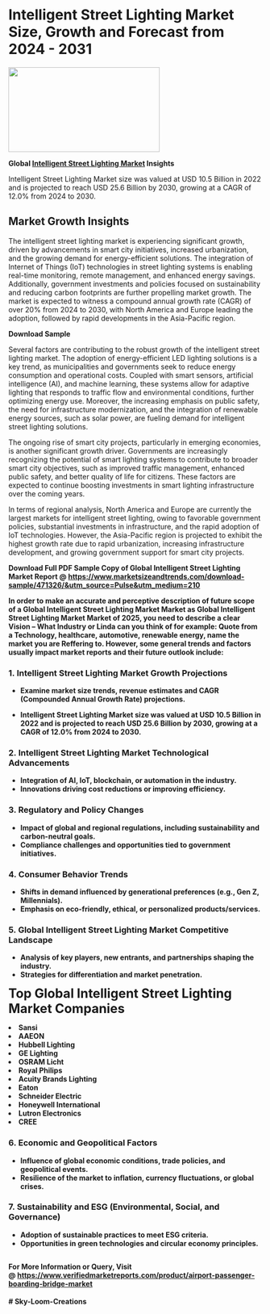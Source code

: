 <H1>Intelligent Street Lighting Market Size, Growth and Forecast from 2024 - 2031</H1><img class="aligncenter size-medium wp-image-584254" src="https://thirdeyenews.in/wp-content/uploads/2024/09/Global-Market-Research-300x168.jpeg" alt="" width="300" height="168" /><p><strong>Global&nbsp;<a href="https://www.marketsizeandtrends.com/download-sample/471326/&amp;utm_source=Pulse&amp;utm_medium=210">Intelligent Street Lighting Market</a> Insights</strong></p><p>Intelligent Street Lighting Market size was valued at USD 10.5 Billion in 2022 and is projected to reach USD 25.6 Billion by 2030, growing at a CAGR of 12.0% from 2024 to 2030.</p><p><h2>Market Growth Insights</h2> <p>The intelligent street lighting market is experiencing significant growth, driven by advancements in smart city initiatives, increased urbanization, and the growing demand for energy-efficient solutions. The integration of Internet of Things (IoT) technologies in street lighting systems is enabling real-time monitoring, remote management, and enhanced energy savings. Additionally, government investments and policies focused on sustainability and reducing carbon footprints are further propelling market growth. The market is expected to witness a compound annual growth rate (CAGR) of over 20% from 2024 to 2030, with North America and Europe leading the adoption, followed by rapid developments in the Asia-Pacific region.</p> <p><strong>Download Sample</strong></p> <p>Several factors are contributing to the robust growth of the intelligent street lighting market. The adoption of energy-efficient LED lighting solutions is a key trend, as municipalities and governments seek to reduce energy consumption and operational costs. Coupled with smart sensors, artificial intelligence (AI), and machine learning, these systems allow for adaptive lighting that responds to traffic flow and environmental conditions, further optimizing energy use. Moreover, the increasing emphasis on public safety, the need for infrastructure modernization, and the integration of renewable energy sources, such as solar power, are fueling demand for intelligent street lighting solutions.</p> <p>The ongoing rise of smart city projects, particularly in emerging economies, is another significant growth driver. Governments are increasingly recognizing the potential of smart lighting systems to contribute to broader smart city objectives, such as improved traffic management, enhanced public safety, and better quality of life for citizens. These factors are expected to continue boosting investments in smart lighting infrastructure over the coming years.</p> <p>In terms of regional analysis, North America and Europe are currently the largest markets for intelligent street lighting, owing to favorable government policies, substantial investments in infrastructure, and the rapid adoption of IoT technologies. However, the Asia-Pacific region is projected to exhibit the highest growth rate due to rapid urbanization, increasing infrastructure development, and growing government support for smart city projects.</p> <p><strong></p><p><span class=""><strong>Download Full PDF Sample Copy of Global Intelligent Street Lighting Market Report</strong> @ <a href="https://www.marketsizeandtrends.com/download-sample/471326/&amp;utm_source=Pulse&amp;utm_medium=210" target="_blank">https://www.marketsizeandtrends.com/download-sample/471326/&amp;utm_source=Pulse&amp;utm_medium=210</a></span></p><p>In order to make an accurate and perceptive description of future scope of a Global&nbsp;Intelligent Street Lighting Market Market as Global&nbsp;Intelligent Street Lighting Market Market of 2025, you need to describe a clear Vision &ndash; What Industry or Linda can you think of for example: Quote from a Technology, healthcare, automotive, renewable energy, name the market you are Reffering to. However, some general trends and factors usually impact market reports and their future outlook include:</p><h3>1.&nbsp;<strong>Intelligent Street Lighting Market Growth Projections</strong></h3><ul><li>Examine market size trends, revenue estimates and CAGR (Compounded Annual Growth Rate) projections.</li><li><p>Intelligent Street Lighting Market size was valued at USD 10.5 Billion in 2022 and is projected to reach USD 25.6 Billion by 2030, growing at a CAGR of 12.0% from 2024 to 2030.</p></li></ul><h3>2.&nbsp;<strong>Intelligent Street Lighting Market Technological Advancements</strong></h3><ul><li>Integration of AI, IoT, blockchain, or automation in the industry.</li><li>Innovations driving cost reductions or improving efficiency.</li></ul><h3>3.&nbsp;<strong>Regulatory and Policy Changes</strong></h3><ul><li>Impact of global and regional regulations, including sustainability and carbon-neutral goals.</li><li>Compliance challenges and opportunities tied to government initiatives.</li></ul><h3>4.&nbsp;<strong>Consumer Behavior Trends</strong></h3><ul><li>Shifts in demand influenced by generational preferences (e.g., Gen Z, Millennials).</li><li>Emphasis on eco-friendly, ethical, or personalized products/services.</li></ul><h3>5.&nbsp;<strong>Global Intelligent Street Lighting Market Competitive Landscape</strong></h3><ul><li>Analysis of key players, new entrants, and partnerships shaping the industry.</li><li>Strategies for differentiation and market penetration.</li></ul><p data-pm-slice="1 1 []"><span style="color: inherit; font-family: inherit; font-size: 25px;">Top Global Intelligent Street Lighting Market Companies</span></p><div class="" data-test-id=""><p><li>Sansi</li><li> AAEON</li><li> Hubbell Lighting</li><li> GE Lighting</li><li> OSRAM Licht</li><li> Royal Philips</li><li> Acuity Brands Lighting</li><li> Eaton</li><li> Schneider Electric</li><li> Honeywell International</li><li> Lutron Electronics</li><li> CREE</li></p></div><h3>6.&nbsp;<strong>Economic and Geopolitical Factors</strong></h3><ul><li>Influence of global economic conditions, trade policies, and geopolitical events.</li><li>Resilience of the market to inflation, currency fluctuations, or global crises.</li></ul><h3>7.&nbsp;<strong>Sustainability and ESG (Environmental, Social, and Governance)</strong></h3><ul><li>Adoption of sustainable practices to meet ESG criteria.</li><li>Opportunities in green technologies and circular economy principles.</li></ul><h2><strong style="font-size: 14px;">For More Information or Query, Visit @&nbsp;</strong><a style="background-color: #ffffff; font-size: 14px;" href="https://www.marketsizeandtrends.com/report/intelligent-street-lighting-market/" target="_blank">https://www.verifiedmarketreports.com/product/airport-passenger-boarding-bridge-market</a></h2># Sky-Loom-Creations
